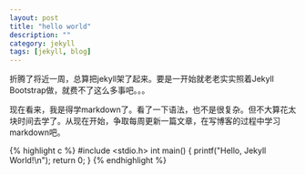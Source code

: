 ```yaml
---
layout: post
title: "hello world"
description: ""
category: jekyll 
tags: [jekyll, blog]
---
```



折腾了将近一周，总算把jekyll架了起来。要是一开始就老老实实照着Jekyll Bootstrap做，就费不了这么多事吧。。。

现在看来，我是得学markdown了。看了一下语法，也不是很复杂。但不大算花太块时间去学了。从现在开始，争取每周更新一篇文章，在写博客的过程中学习markdown吧。

{% highlight c %}
#include <stdio.h>
int main()
{
   printf("Hello, Jekyll World!\n");
   return 0;
}
{% endhighlight %}
